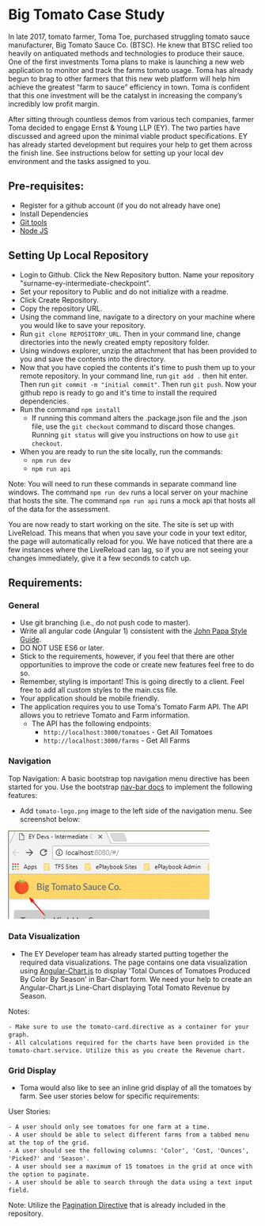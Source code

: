 # Big Tomato Case Study

In late 2017, tomato farmer, Toma Toe, purchased struggling tomato sauce manufacturer, Big Tomato Sauce Co. (BTSC). He knew that BTSC relied too heavily on antiquated methods and technologies to produce their sauce. One of the first investments Toma plans to make is launching a new web application to monitor and track the farms tomato usage. Toma has already begun to brag to other farmers that this new web platform will help him achieve the greatest “farm to sauce” efficiency in town. Toma is confident that this one investment will be the catalyst in increasing the company’s incredibly low profit margin.

After sitting through countless demos from various tech companies, farmer Toma decided to engage Ernst & Young LLP (EY). The two parties have discussed and agreed upon the minimal viable product specifications. EY has already started development but requires your help to get them across the finish line. See instructions below for setting up your local dev environment and the tasks assigned to you. 
 
## Pre-requisites:
  - Register for a github account (if you do not already have one)
  - Install Dependencies 
  - [Git tools](http://msysgit.github.io/)
  - [Node JS](https://nodejs.org/en/)

## Setting Up Local Repository

  - Login to Github. Click the New Repository button. Name your repository "surname-ey-intermediate-checkpoint". 
  - Set your repository to Public and do not initialize with a readme. 
  - Click Create Repository.
  - Copy the repository URL. 
  - Using the command line, navigate to a directory on your machine where you would like to save your repository.  
  - Run `git clone REPOSITORY_URL`. Then in your command line, change directories into the newly created empty repository folder. 
  - Using windows explorer, unzip the attachment that has been provided to you and save the contents into the directory. 
  - Now that you have copied the contents it's time to push them up to your remote repository. In your command line, run `git add .` then hit enter. Then run `git commit -m "initial commit"`. Then run `git push`. Now your github repo is ready to go and it's time to install the required dependencies. 
  - Run the command ```npm install```
    - If running this command alters the .package.json file and the .json file, use the ```git checkout``` command to discard those changes. Running ```git status``` will give you instructions on how to use ```git checkout```.
  - When you are ready to run the site locally, run the commands:
	  - ```npm run dev``` 
	  - ```npm run api```

Note: You will need to run these commands in separate command line windows. The command ```npm run dev``` runs a local server on your machine that hosts the site. The command ```npm run api``` runs a mock api that hosts all of the data for the assessment.  

You are now ready to start working on the site. The site is set up with LiveReload. This means that when you save your code in your text editor, the page will automatically reload for you. We have noticed that there are a few instances where the LiveReload can lag, so if you are not seeing your changes immediately, give it a few seconds to catch up. 

## Requirements: 

### General

  - Use git branching (i.e., do not push code to master).
  - Write all angular code (Angular 1) consistent with the [John Papa Style Guide](https://github.com/johnpapa/angular-styleguide/blob/master/a1/README.md).
  - DO NOT USE ES6 or later. 
  - Stick to the requirements, however, if you feel that there are other opportunities to improve the code or create new features feel free to do so. 
  - Remember, styling is important! This is going directly to a client. Feel free to add all custom styles to the main.css file.
  - Your application should be mobile friendly. 
  - The application requires you to use Toma's Tomato Farm API. The API allows you to retrieve Tomato and Farm information. 
    - The API has the following endpoints:
      - `http://localhost:3000/tomatoes` - Get All Tomatoes
      - `http://localhost:3000/farms` - Get All Farms

### Navigation

Top Navigation: A basic bootstrap top navigation menu directive has been started for you. Use the bootstrap [nav-bar docs](https://getbootstrap.com/docs/3.3/components/#navbar) to implement the following features:
  - Add ```tomato-logo.png``` image to the left side of the navigation menu. See screenshot below:
  
   ![nav-logo](https://github.com/eydevsupport/intermediate-checkpoint/blob/master/app/assets/images/readme-images/top_nav_logo.png)

### Data Visualization

  - The EY Developer team has already started putting together the required data visualizations. The page contains one data visualization using [Angular-Chart.js](http://jtblin.github.io/angular-chart.js/) to display 'Total Ounces of Tomatoes Produced By Color By Season' in Bar-Chart form. We need your help to create an Angular-Chart.js Line-Chart displaying Total Tomato Revenue by Season. 

  Notes: 

    - Make sure to use the tomato-card.directive as a container for your graph.
    - All calculations required for the charts have been provided in the tomato-chart.service. Utilize this as you create the Revenue chart. 

### Grid Display

  - Toma would also like to see an inline grid display of all the tomatoes by farm. See user stories below for specific requirements:

  User Stories:

    - A user should only see tomatoes for one farm at a time.
    - A user should be able to select different farms from a tabbed menu at the top of the grid.
    - A user should see the following columns: 'Color', 'Cost, 'Ounces', 'Picked?' and 'Season'.
    - A user should see a maximum of 15 tomatoes in the grid at once with the option to paginate.
    - A user should be able to search through the data using a text input field.

  Note: Utilize the [Pagination Directive](https://github.com/michaelbromley/angularUtils/tree/master/src/directives/pagination) that is already included in the repository.